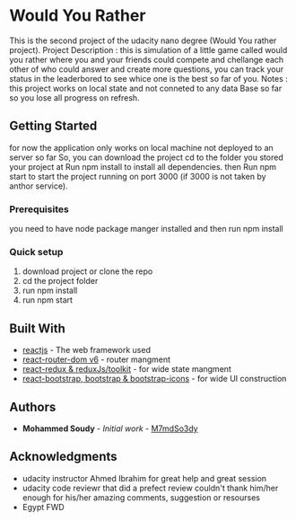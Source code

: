 # Would You Rather

This is the second project of the udacity nano degree (Would You rather project).
Project Description :
this is simulation of a little game called would you rather where you and your friends could compete and chellange each other of who could answer and create more questions, you can track your status in the leaderbored to see whice one is the best so far of you.
Notes :
this project works on local state and not conneted to any data Base so far so you lose all progress on refresh.

## Getting Started

for now the application only works on local machine not deployed to an server so far
So, you can download the project
cd to the folder you stored your project at
Run npm install to install all dependencies.
then Run npm start to start the project running on port 3000 (if 3000 is not taken by anthor service).

### Prerequisites

you need to have node package manger installed and then run npm install

### Quick setup

1. download project or clone the repo
2. cd the project folder
3. run npm install
4. run npm start

## Built With

- [reactjs](https://reactjs.org/docs/getting-started.html) - The web framework used
- [react-router-dom v6](https://reactrouter.com/docs/en/v6) - router mangment
- [react-redux & reduxJs/toolkit](https://redux-toolkit.js.org/introduction/getting-started) - for wide state mangment
- [react-bootstrap, bootstrap & bootstrap-icons](https://react-bootstrap.netlify.app/getting-started/introduction) - for wide UI construction

## Authors

- **Mohammed Soudy** - _Initial work_ - [M7mdSo3dy](https://github.com/m7mdso3dy)

## Acknowledgments

- udacity instructor Ahmed Ibrahim for great help and great session
- udacity code reviewr that did a prefect review couldn't thank him/her enough for his/her amazing comments, suggestion or resourses
- Egypt FWD
